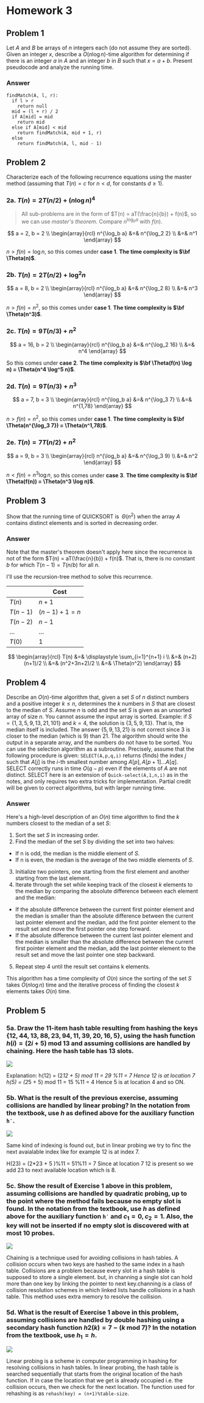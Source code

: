 # Homework 3

## Problem 1

Let $A$ and $B$ be arrays of $n$ integers each (do not assume they are sorted).
Given an integer $x$, describe a $O(n \log n)$-time algorithm for determining if
there is an integer $a$ in $A$ and an integer $b$ in $B$ such that $x = a + b$.
Present pseudocode and analyze the running time.

### Answer

```
findMatch(A, l, r):
  if l > r
    return null
  mid = (l + r) / 2
  if A[mid] = mid
    return mid
  else if A[mid] < mid
    return findMatch(A, mid + 1, r)
  else
    return findMatch(A, l, mid - 1)
```

## Problem 2

Characterize each of the following recurrence equations using the master method
(assuming that $T(n) = c$ for $n < d$, for constants $d \ge 1$).

### 2a. $T(n) = 2T(n/2) + (n \log n)^4$

> All sub-problems are in the form of $T(n) = aT(\frac{n}{b}) + f(n)$, so we
can use *master's theorem*. Compare $n^{\log_b a}$ with $f(n)$.

$$
a = 2, b = 2 \\
\begin{array}{rcl}
  n^{\log_b a} &=& n^{\log_2 2} \\
  &=& n^1
\end{array}
$$

$n > f(n) = \log n$, so this comes under **case 1**. **The time complexity is
$\bf \Theta(n)$**.

### 2b. $T(n) = 2T(n/2) + \log^2 n$

$$
a = 8, b = 2 \\
\begin{array}{rcl}
  n^{\log_b a} &=& n^{\log_2 8} \\
  &=& n^3
\end{array}
$$

$n > f(n) = n^2$, so this comes under **case 1**. **The time complexity is
$\bf \Theta(n^3)$**.

### 2c. $T(n) = 9T(n/3) + n^2$

$$
a = 16, b = 2 \\
\begin{array}{rcl}
  n^{\log_b a} &=& n^{\log_2 16} \\
  &=& n^4
\end{array}
$$

So this comes under **case 2**. **The time complexity is
$\bf \Theta(f(n) \log n) = \Theta(n^4 \log^5 n)$**.

### 2d. $T(n) = 9T(n/3) + n^3$

$$
a = 7, b = 3 \\
\begin{array}{rcl}
  n^{\log_b a} &=& n^{\log_3 7} \\
  &=& n^{1,78}
\end{array}
$$

$n > f(n) = n^2$, so this comes under **case 1**. **The time complexity is
$\bf \Theta(n^{\log_3 7}) = \Theta(n^1,78)$**.

### 2e. $T(n) = 7T(n/2) + n^2$

$$
a = 9, b = 3 \\
\begin{array}{rcl}
  n^{\log_b a} &=& n^{\log_3 9} \\
  &=& n^2
\end{array}
$$

$n < f(n) = n^3 \log n$, so this comes under **case 3**. **The time complexity is
$\bf \Theta(f(n)) = \Theta(n^3 \log n)$**.

## Problem 3

Show that the running time of QUICKSORT is $\Theta(n^2)$ when the array $A$
contains distinct elements and is sorted in decreasing order.

### Answer

Note that the master's theorem doesn't apply here since the recurrence is not of
the form $T(n) = aT(\frac{n}{b}) + f(n)$. That is, there is no constant $b$ for
which $T(n-1) = T(n/b)$ for all $n$.

I'll use the recursion-tree method to solve this recurrence.

| | Cost |
| --- | --- |
| $T(n)$ | $n+1$ |
| $T(n-1)$ | $(n-1)+1 = n$ |
| $T(n-2)$ | $n-1$ |
| $\ldots$ | $\ldots$ |
| $T(0)$ | $1$ |

$$
\begin{array}{rcl}
  T(n) &=& \displaystyle \sum_{i=1}^{n+1} i \\
  &=& (n+2)(n+1)/2 \\
  &=& (n^2+3n+2)/2 \\
  &=& \Theta(n^2)
\end{array}
$$

## Problem 4

Describe an $O(n)$-time algorithm that, given a set $S$ of $n$ distinct numbers
and a positive integer $k \le n$, determines the $k$ numbers in $S$ that are
closest to the median of $S$. Assume $n$ is odd and the set $S$ is given as an
unsorted array of size $n$. You cannot assume the input array is sorted.
Example: if $S=\{1,3,5,9,13,21,101\}$ and $k=4$, the solution is $\{3,5,9,13\}$.
That is, the median itself is included. The answer $\{5,9,13,21\}$ is not
correct since 3 is closer to the median (which is 9) than 21. The algorithm
should write the output in a separate array, and the numbers do not have to be
sorted. You can use the selection algorithm as a subroutine. Precisely, assume
that the following procedure is given: `SELECT(A,p,q,i)` returns (finds) the
index $j$ such that $A[j]$ is the $i$-th smallest number
among $A[p],A[p+1] \ldots A[q]$. SELECT correctly runs in time $O(q−p)$ even if
the elements of $A$ are not distinct. SELECT here is an extension
of `Quick-select(A,1,n,i)` as in the notes, and only requires two extra tricks
for implementation. Partial credit will be given to correct algorithms, but with
larger running time.

### Answer

Here's a high-level description of an $O(n)$ time algorithm to find the $k$ numbers closest to the median of a set $S$:

1. Sort the set $S$ in increasing order.
2. Find the median of the set $S$ by dividing the set into two halves:
  - If n is odd, the median is the middle element of $S$.
  - If n is even, the median is the average of the two middle elements of $S$.
3. Initialize two pointers, one starting from the first element and another
  starting from the last element.
4. Iterate through the set while keeping track of the closest $k$ elements to
  the median by comparing the absolute difference between each element and the
  median:
  - If the absolute difference between the current first pointer element and the
    median is smaller than the absolute difference between the current last
    pointer element and the median, add the first pointer element to the result
    set and move the first pointer one step forward.
  - If the absolute difference between the current last pointer element and the
    median is smaller than the absolute difference between the current first
    pointer element and the median, add the last pointer element to the result
    set and move the last pointer one step backward.
5. Repeat step 4 until the result set contains k elements.

This algorithm has a time complexity of $O(n)$ since the sorting of the set $S$
takes $O(n \log n)$ time and the iterative process of finding the closest $k$
elements takes $O(n)$ time.

## Problem 5

### 5a. Draw the 11-item hash table resulting from hashing the keys $\{12,44,13,88,23,94,11,39,20,16,5\}$, using the hash function $h(i) = (2i + 5) \textsf{ mod } 13$ and assuming collisions are handled by chaining. Here the hash table has 13 slots.

![](img/hw3_5_1.png)

Explanation: h(12) = (2*12 + 5) mod 11 = 29 %11 = 7
Hence 12 is at location 7
h(5) = (2*5 + 5) mod 11 = 15 %11 = 4
Hence 5 is at location 4 and so ON.

### 5b. What is the result of the previous exercise, assuming collisions are handled by linear probing? In the notation from the textbook, use $h$ as defined above for the auxiliary function `h′`.

![](img/hw3_5_2.png)

Same kind of indexing is found out, but in linear probing we try to finc the
next avaialable index like for example 12 is at index 7.

H(23) = (2*23 + 5 )%11 = 51%11 = 7
Since at location 7 12 is present so we add 23 to next available location which
is 8.

### 5c. Show the result of Exercise 1 above in this problem, assuming collisions are handled by quadratic probing, up to the point where the method fails because no empty slot is found. In the notation from the textbook, use $h$ as defined above for the auxiliary function `h′` and $c_1 = 0, c_2 = 1$. Also, the key will not be inserted if no empty slot is discovered with at most 10 probes.

![](img/hw3_5_3.png)

Chaining is a technique used for avoiding collisions in hash tables. A collision
occurs when two keys are hashed to the same index in a hash table. Collisions
are a problem because every slot in a hash table is supposed to store a single
element. but, in channing a single slot can hold more than one key by linking
the pointer to next key.channing is  a class of collision resolution schemes in
which linked lists handle collisions in a hash table. This method uses extra
memory to resolve the collision.

### 5d. What is the result of Exercise 1 above in this problem, assuming collisions are handled by double hashing using a secondary hash function $h2(k) = 7−(k \textsf{ mod } 7)$? In the notation from the textbook, use $h_1 = h$.

![](img/hw3_5_4.png)

Linear probing is a scheme in computer programming in hashing for resolving
collisions in hash tables. In linear probing, the hash table is searched
sequentially that starts from the original location of the hash function. If in
case the location that we get is already occupied i.e. the collision occurs,
then we check for the next location. The function used for rehashing is
as `rehash(key) = (n+1)%table-size`.

<!-- hotfix: KaTeX -->
<!-- https://github.com/yzane/vscode-markdown-pdf/issues/21/ -->
<script type="text/javascript" src="http://cdn.mathjax.org/mathjax/latest/MathJax.js?config=TeX-AMS-MML_HTMLorMML"></script>
<script type="text/x-mathjax-config">MathJax.Hub.Config({ tex2jax: { inlineMath: [['$', '$']] }, messageStyle: 'none' });</script>

